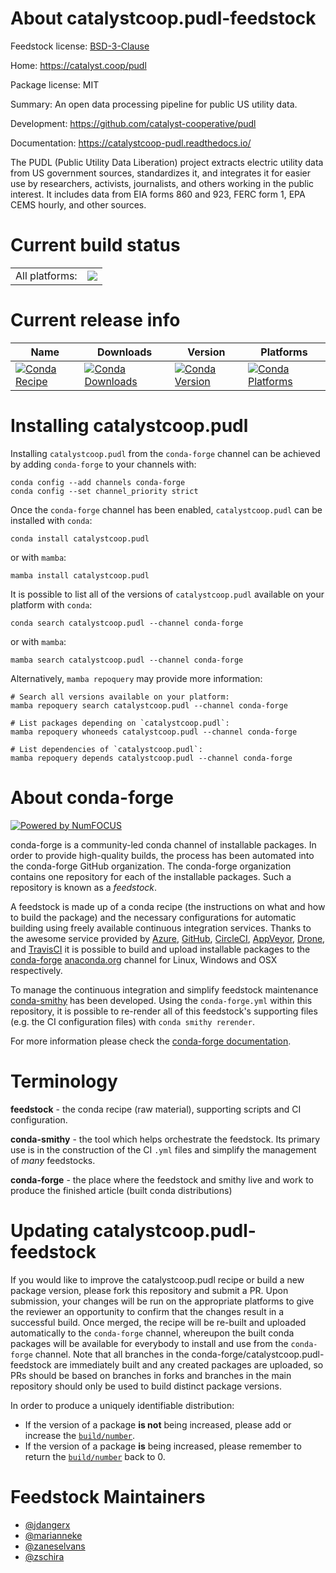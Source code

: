 About catalystcoop.pudl-feedstock
=================================

Feedstock license: [BSD-3-Clause](https://github.com/conda-forge/catalystcoop.pudl-feedstock/blob/main/LICENSE.txt)

Home: https://catalyst.coop/pudl

Package license: MIT

Summary: An open data processing pipeline for public US utility data.

Development: https://github.com/catalyst-cooperative/pudl

Documentation: https://catalystcoop-pudl.readthedocs.io/

The PUDL (Public Utility Data Liberation) project extracts electric
utility data from US government sources, standardizes it, and integrates
it for easier use by researchers, activists, journalists, and others
working in the public interest. It includes data from EIA forms 860 and
923, FERC form 1, EPA CEMS hourly, and other sources.


Current build status
====================


<table><tr><td>All platforms:</td>
    <td>
      <a href="https://dev.azure.com/conda-forge/feedstock-builds/_build/latest?definitionId=7836&branchName=main">
        <img src="https://dev.azure.com/conda-forge/feedstock-builds/_apis/build/status/catalystcoop.pudl-feedstock?branchName=main">
      </a>
    </td>
  </tr>
</table>

Current release info
====================

| Name | Downloads | Version | Platforms |
| --- | --- | --- | --- |
| [![Conda Recipe](https://img.shields.io/badge/recipe-catalystcoop.pudl-green.svg)](https://anaconda.org/conda-forge/catalystcoop.pudl) | [![Conda Downloads](https://img.shields.io/conda/dn/conda-forge/catalystcoop.pudl.svg)](https://anaconda.org/conda-forge/catalystcoop.pudl) | [![Conda Version](https://img.shields.io/conda/vn/conda-forge/catalystcoop.pudl.svg)](https://anaconda.org/conda-forge/catalystcoop.pudl) | [![Conda Platforms](https://img.shields.io/conda/pn/conda-forge/catalystcoop.pudl.svg)](https://anaconda.org/conda-forge/catalystcoop.pudl) |

Installing catalystcoop.pudl
============================

Installing `catalystcoop.pudl` from the `conda-forge` channel can be achieved by adding `conda-forge` to your channels with:

```
conda config --add channels conda-forge
conda config --set channel_priority strict
```

Once the `conda-forge` channel has been enabled, `catalystcoop.pudl` can be installed with `conda`:

```
conda install catalystcoop.pudl
```

or with `mamba`:

```
mamba install catalystcoop.pudl
```

It is possible to list all of the versions of `catalystcoop.pudl` available on your platform with `conda`:

```
conda search catalystcoop.pudl --channel conda-forge
```

or with `mamba`:

```
mamba search catalystcoop.pudl --channel conda-forge
```

Alternatively, `mamba repoquery` may provide more information:

```
# Search all versions available on your platform:
mamba repoquery search catalystcoop.pudl --channel conda-forge

# List packages depending on `catalystcoop.pudl`:
mamba repoquery whoneeds catalystcoop.pudl --channel conda-forge

# List dependencies of `catalystcoop.pudl`:
mamba repoquery depends catalystcoop.pudl --channel conda-forge
```


About conda-forge
=================

[![Powered by
NumFOCUS](https://img.shields.io/badge/powered%20by-NumFOCUS-orange.svg?style=flat&colorA=E1523D&colorB=007D8A)](https://numfocus.org)

conda-forge is a community-led conda channel of installable packages.
In order to provide high-quality builds, the process has been automated into the
conda-forge GitHub organization. The conda-forge organization contains one repository
for each of the installable packages. Such a repository is known as a *feedstock*.

A feedstock is made up of a conda recipe (the instructions on what and how to build
the package) and the necessary configurations for automatic building using freely
available continuous integration services. Thanks to the awesome service provided by
[Azure](https://azure.microsoft.com/en-us/services/devops/), [GitHub](https://github.com/),
[CircleCI](https://circleci.com/), [AppVeyor](https://www.appveyor.com/),
[Drone](https://cloud.drone.io/welcome), and [TravisCI](https://travis-ci.com/)
it is possible to build and upload installable packages to the
[conda-forge](https://anaconda.org/conda-forge) [anaconda.org](https://anaconda.org/)
channel for Linux, Windows and OSX respectively.

To manage the continuous integration and simplify feedstock maintenance
[conda-smithy](https://github.com/conda-forge/conda-smithy) has been developed.
Using the ``conda-forge.yml`` within this repository, it is possible to re-render all of
this feedstock's supporting files (e.g. the CI configuration files) with ``conda smithy rerender``.

For more information please check the [conda-forge documentation](https://conda-forge.org/docs/).

Terminology
===========

**feedstock** - the conda recipe (raw material), supporting scripts and CI configuration.

**conda-smithy** - the tool which helps orchestrate the feedstock.
                   Its primary use is in the construction of the CI ``.yml`` files
                   and simplify the management of *many* feedstocks.

**conda-forge** - the place where the feedstock and smithy live and work to
                  produce the finished article (built conda distributions)


Updating catalystcoop.pudl-feedstock
====================================

If you would like to improve the catalystcoop.pudl recipe or build a new
package version, please fork this repository and submit a PR. Upon submission,
your changes will be run on the appropriate platforms to give the reviewer an
opportunity to confirm that the changes result in a successful build. Once
merged, the recipe will be re-built and uploaded automatically to the
`conda-forge` channel, whereupon the built conda packages will be available for
everybody to install and use from the `conda-forge` channel.
Note that all branches in the conda-forge/catalystcoop.pudl-feedstock are
immediately built and any created packages are uploaded, so PRs should be based
on branches in forks and branches in the main repository should only be used to
build distinct package versions.

In order to produce a uniquely identifiable distribution:
 * If the version of a package **is not** being increased, please add or increase
   the [``build/number``](https://docs.conda.io/projects/conda-build/en/latest/resources/define-metadata.html#build-number-and-string).
 * If the version of a package **is** being increased, please remember to return
   the [``build/number``](https://docs.conda.io/projects/conda-build/en/latest/resources/define-metadata.html#build-number-and-string)
   back to 0.

Feedstock Maintainers
=====================

* [@jdangerx](https://github.com/jdangerx/)
* [@marianneke](https://github.com/marianneke/)
* [@zaneselvans](https://github.com/zaneselvans/)
* [@zschira](https://github.com/zschira/)

